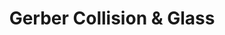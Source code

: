 ---
title: "Gerber Collision & Glass"
url: /mesa/gerber-collision-und-glass-west-broadway-road/
shop: Autowerkstatt
---